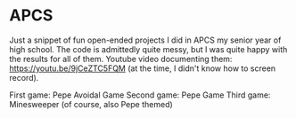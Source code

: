 # APCS
Just a snippet of fun open-ended projects I did in APCS my senior year of high school. The code is admittedly quite messy, but I was quite happy with the results for all of them. Youtube video documenting them: https://youtu.be/9jCeZTC5FQM (at the time, I didn't know how to screen record).

First game: Pepe Avoidal Game
Second game: Pepe Game
Third game: Minesweeper (of course, also Pepe themed)


